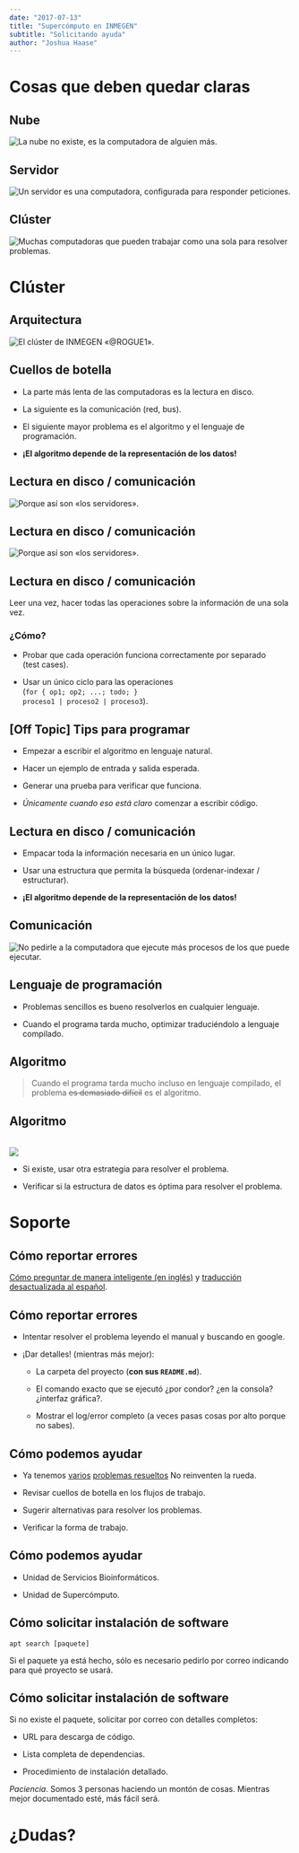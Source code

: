 ```yaml
---
date: "2017-07-13"
title: "Supercómputo en INMEGEN"
subtitle: "Solicitando ayuda"
author: "Joshua Haase"
---
```


# Cosas que deben quedar claras

## Nube

![La nube no existe, es la computadora de alguien más.](data/imagenes/nube.jpg )

## Servidor

![Un servidor es una computadora, configurada para responder peticiones.](data/imagenes/server.png )

## Clúster

![Muchas computadoras que pueden trabajar como una sola para resolver problemas.](data/imagenes/cluster_generic.png )

# Clúster

## Arquitectura

![El clúster de INMEGEN «@ROGUE1».](data/imagenes/cluster.png)

## Cuellos de botella

- La parte más lenta de las computadoras es la lectura en disco.

- La siguiente es la comunicación (red, bus).

- El siguiente mayor problema es el algoritmo y el lenguaje de programación.

- **¡El algoritmo depende de la representación de los datos!**

## Lectura en disco / comunicación

![Porque así son «los servidores».](data/imagenes/hardware.png)

## Lectura en disco / comunicación

![Porque así son «los servidores».](data/imagenes/bus-diagram.png)

## Lectura en disco / comunicación

Leer una vez, hacer todas las operaciones sobre la información de una sola vez.

### ¿Cómo?

- Probar que cada operación funciona correctamente por separado \
    (test cases).

- Usar un único ciclo para las operaciones \
    (`for { op1; op2; ...; todo; }` \
    `proceso1 | proceso2 | proceso3`).

## [Off Topic] Tips para programar

- Empezar a escribir el algoritmo en lenguaje natural.

- Hacer un ejemplo de entrada y salida esperada.

- Generar una prueba para verificar que funciona.

- *Únicamente cuando eso está claro* comenzar a escribir código.

## Lectura en disco / comunicación

- Empacar toda la información necesaria en un único lugar.

- Usar una estructura que permita la búsqueda (ordenar-indexar / estructurar).

- **¡El algoritmo depende de la representación de los datos!**

## Comunicación

![No pedirle a la computadora que ejecute más procesos de los que puede ejecutar.](data/imagenes/rutinas.jpg )

## Lenguaje de programación

- Problemas sencillos es bueno resolverlos en cualquier lenguaje.

- Cuando el programa tarda mucho, optimizar traduciéndolo a lenguaje compilado.

## Algoritmo

> Cuando el programa tarda mucho incluso en lenguaje compilado,
>  el problema ~~es demasiado difícil~~ es el algoritmo.

## Algoritmo

\
![](data/imagenes/caja.png )

- Si existe, usar otra estrategia para resolver el problema.

- Verificar si la estructura de datos es óptima para resolver el problema.

# Soporte

## Cómo reportar errores

[Cómo preguntar de manera inteligente (en inglés)](http://catb.org/~esr/faqs/smart-questions.html ) y
[traducción desactualizada al español](http://www.sindominio.net/ayuda/preguntas-inteligentes.html ).

## Cómo reportar errores

- Intentar resolver el problema leyendo el manual y buscando en google.

- ¡Dar detalles! (mientras más mejor):

    - La carpeta del proyecto (**con sus `README.md`**).

    - El comando exacto que se ejecutó ¿por condor? ¿en la consola? ¿interfaz gráfica?.

    - Mostrar el log/error completo (a veces pasas cosas por alto porque no sabes).

## Cómo podemos ayudar

- Ya tenemos [varios](https://github.com/INMEGEN?tab=repositories )
    [problemas ](https://github.com/xihh87?tab=repositories )
    [resueltos](https://github.com/hachepunto?tab=repositories )
    No reinventen la rueda.

- Revisar cuellos de botella en los flujos de trabajo.

- Sugerir alternativas para resolver los problemas.

- Verificar la forma de trabajo.

## Cómo podemos ayudar

- Unidad de Servicios Bioinformáticos.

- Unidad de Supercómputo.

## Cómo solicitar instalación de software

```
apt search [paquete]
```

Si el paquete ya está hecho, sólo es necesario pedirlo por correo indicando para qué proyecto se usará.

## Cómo solicitar instalación de software

Si no existe el paquete, solicitar por correo con detalles completos:

   - URL para descarga de código.

   - Lista completa de dependencias.

   - Procedimiento de instalación detallado.

*Paciencia*. Somos 3 personas haciendo un montón de cosas.
Mientras mejor documentado esté, más fácil será.

# ¿Dudas?

